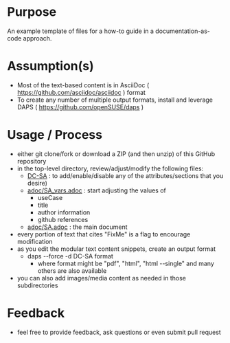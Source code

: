 
# Purpose
An example template of files for a how-to guide in a documentation-as-code approach.

# Assumption(s)
- Most of the text-based content is in AsciiDoc ( https://github.com/asciidoc/asciidoc ) format
- To create any number of multiple output formats, install and leverage DAPS ( https://github.com/openSUSE/daps )

# Usage / Process
- either git clone/fork or download a ZIP (and then unzip) of this GitHub repository
- in the top-level directory, review/adjust/modify the following files:
  - [DC-SA](./DC-SA) : to add/enable/disable any of the attributes/sections that you desire)
  - [adoc/SA_vars.adoc](./adoc/SA_vars.adoc) : start adjusting the values of
    - useCase
    - title
    - author information
    - github references
  - [adoc/SA.adoc](./adoc/SA.adoc) : the main document
- every portion of text that cites "FixMe" is a flag to encourage modification
- as you edit the modular text content snippets, create an output format
  - daps --force -d DC-SA format
    - where format might be "pdf", "html", "html --single" and many others are also available
- you can also add images/media content as needed in those subdirectories

# Feedback
- feel free to provide feedback, ask questions or even submit pull request
